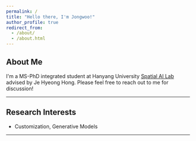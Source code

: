 ```yaml
---
permalink: /
title: "Hello there, I'm Jongwoo!"
author_profile: true
redirect_from: 
  - /about/
  - /about.html
---
```


## About Me

I'm a MS-PhD integrated student at Hanyang University [Spatial AI Lab](https://sail.hanyang.ac.kr/) advised by Je Hyeong Hong.
Please feel free to reach out to me for discussion!

---

## Research Interests

- Customization, Generative Models

---